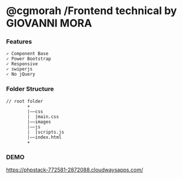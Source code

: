  # @cgmorah  /Frontend technical by GIOVANNI MORA
 

### Features
```
✓ Component Base
✓ Power Bootstrap
✓ Responsive
✓ swiperjs
✓ No jQuery
```

### Folder Structure
```
// root folder
        +
        |——css
        |  |main.css
        |——images
        |——js
        |  |scripts.js
        |——index.html
        +
```
### DEMO
https://phpstack-772581-2872088.cloudwaysapps.com/
